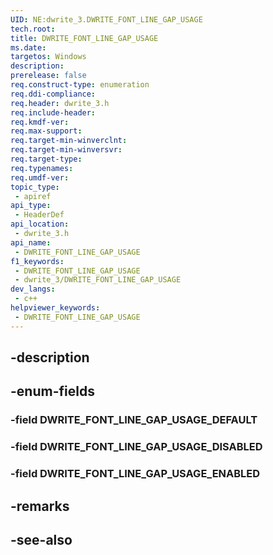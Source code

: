 ```yaml
---
UID: NE:dwrite_3.DWRITE_FONT_LINE_GAP_USAGE
tech.root: 
title: DWRITE_FONT_LINE_GAP_USAGE
ms.date: 
targetos: Windows
description: 
prerelease: false
req.construct-type: enumeration
req.ddi-compliance: 
req.header: dwrite_3.h
req.include-header: 
req.kmdf-ver: 
req.max-support: 
req.target-min-winverclnt: 
req.target-min-winversvr: 
req.target-type: 
req.typenames: 
req.umdf-ver: 
topic_type:
 - apiref
api_type:
 - HeaderDef
api_location:
 - dwrite_3.h
api_name:
 - DWRITE_FONT_LINE_GAP_USAGE
f1_keywords:
 - DWRITE_FONT_LINE_GAP_USAGE
 - dwrite_3/DWRITE_FONT_LINE_GAP_USAGE
dev_langs:
 - c++
helpviewer_keywords:
 - DWRITE_FONT_LINE_GAP_USAGE
---
```


## -description

## -enum-fields

### -field DWRITE_FONT_LINE_GAP_USAGE_DEFAULT

### -field DWRITE_FONT_LINE_GAP_USAGE_DISABLED

### -field DWRITE_FONT_LINE_GAP_USAGE_ENABLED

## -remarks

## -see-also


